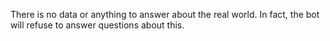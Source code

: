 There is no data or anything to answer about the real world. In fact, the bot will refuse to answer questions about this.